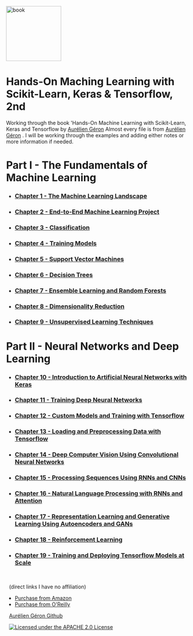 <img src="https://images-na.ssl-images-amazon.com/images/I/51aqYc1QyrL._SX379_BO1,204,203,200_.jpg" title="book" width="150" />

# Hands-On Maching Learning with Scikit-Learn, Keras & Tensorflow, 2nd
 Working through the book 'Hands-On Machine Learning with Scikit-Learn, Keras and Tensorflow by [Aurélien Géron](https://github.com/ageron/handson-ml2)
 Almost every file is from [Aurélien Géron](https://github.com/ageron/handson-ml2) . I will be working through the examples and adding either notes or more information if needed.
 
 # Part I - The Fundamentals of Machine Learning
 
 * ### [Chapter 1 - The Machine Learning Landscape](https://github.com/Jadams29/Hands-On-Machine-Learning-with-Scikit-Learn-Keras-Tensorflow-2nd/tree/master/Chapter%201%20-%20The%20Machine%20Learning%20Landscape)
 * ### [Chapter 2 - End-to-End Machine Learning Project](https://github.com/Jadams29/Hands-On-Machine-Learning-with-Scikit-Learn-Keras-Tensorflow-2nd/tree/master/Chapter%202%20-%20End-to-End%20Machine%20Learning%20Project)
 * ### [Chapter 3 - Classification](https://github.com/Jadams29/Hands-On-Machine-Learning-with-Scikit-Learn-Keras-Tensorflow-2nd/tree/master/Chapter%203%20-%20Classification)
 * ### [Chapter 4 - Training Models](https://github.com/Jadams29/Hands-On-Machine-Learning-with-Scikit-Learn-Keras-Tensorflow-2nd/tree/master/Chapter%204%20-%20Training%20Models)
 * ### [Chapter 5 - Support Vector Machines](https://github.com/Jadams29/Hands-On-Machine-Learning-with-Scikit-Learn-Keras-Tensorflow-2nd/tree/master/Chapter%205%20-%20Support%20Vector%20Machines)
 * ### [Chapter 6 - Decision Trees](https://github.com/Jadams29/Hands-On-Machine-Learning-with-Scikit-Learn-Keras-Tensorflow-2nd/tree/master/Chapter%206%20-%20Decision%20Trees)
 * ### [Chapter 7 - Ensemble Learning and Random Forests](https://github.com/Jadams29/Hands-On-Machine-Learning-with-Scikit-Learn-Keras-Tensorflow-2nd/tree/master/Chapter%207%20-%20Ensemble%20Learning%20and%20Random%20Forests)
 * ### [Chapter 8 - Dimensionality Reduction](https://github.com/Jadams29/Hands-On-Machine-Learning-with-Scikit-Learn-Keras-Tensorflow-2nd/tree/master/Chapter%208%20-%20Dimensionality%20Reduction)
 * ### [Chapter 9 - Unsupervised Learning Techniques](https://github.com/Jadams29/Hands-On-Machine-Learning-with-Scikit-Learn-Keras-Tensorflow-2nd/tree/master/Chapter%209%20-%20Unsupervised%20Learning%20Techniques)
 
 # Part II - Neural Networks and Deep Learning
 
 * ### [Chapter 10 - Introduction to Artificial Neural Networks with Keras](https://github.com/Jadams29/Hands-On-Machine-Learning-with-Scikit-Learn-Keras-Tensorflow-2nd/tree/master/Chapter%2010%20-%20Introduction%20to%20Artificial%20Neural%20Networks%20with%20Keras)
 * ### [Chapter 11 - Training Deep Neural Networks](https://github.com/Jadams29/Hands-On-Machine-Learning-with-Scikit-Learn-Keras-Tensorflow-2nd/tree/master/Chapter%2011%20-%20Training%20Deep%20Neural%20Networks)
 * ### [Chapter 12 - Custom Models and Training with Tensorflow](https://github.com/Jadams29/Hands-On-Machine-Learning-with-Scikit-Learn-Keras-Tensorflow-2nd/tree/master/Chapter%2012%20-%20Custom%20Models%20and%20Training%20with%20Tensorflow)
 * ### [Chapter 13 - Loading and Preprocessing Data with Tensorflow](https://github.com/Jadams29/Hands-On-Machine-Learning-with-Scikit-Learn-Keras-Tensorflow-2nd/tree/master/Chapter%2013%20-%20Loading%20and%20Preprocessing%20Data%20with%20Tensorflow)
 * ### [Chapter 14 - Deep Computer Vision Using Convolutional Neural Networks](https://github.com/Jadams29/Hands-On-Machine-Learning-with-Scikit-Learn-Keras-Tensorflow-2nd/tree/master/Chapter%2014%20-%20Deep%20Computer%20Vision%20Using%20Convolutional%20Neural%20Networks)
 * ### [Chapter 15 - Processing Sequences Using RNNs and CNNs](https://github.com/Jadams29/Hands-On-Machine-Learning-with-Scikit-Learn-Keras-Tensorflow-2nd/tree/master/Chapter%2015%20-%20Processing%20Sequences%20Using%20RNNs%20and%20CNNs)
 * ### [Chapter 16 - Natural Language Processing with RNNs and Attention](https://github.com/Jadams29/Hands-On-Machine-Learning-with-Scikit-Learn-Keras-Tensorflow-2nd/tree/master/Chapter%2016%20-%20Natural%20Language%20Processing%20with%20RNNs%20and%20Attention)
 * ### [Chapter 17 - Representation Learning and Generative Learning Using Autoencoders and GANs](https://github.com/Jadams29/Hands-On-Machine-Learning-with-Scikit-Learn-Keras-Tensorflow-2nd/tree/master/Chapter%2017%20-%20Representation%20Learning%20and%20Generative%20Learning%20Using%20Autoencoders%20and%20GANs)
 * ### [Chapter 18 - Reinforcement Learning](https://github.com/Jadams29/Hands-On-Machine-Learning-with-Scikit-Learn-Keras-Tensorflow-2nd/tree/master/Chapter%2018%20-%20Reinforcement%20Learning)
 * ### [Chapter 19 - Training and Deploying Tensorflow Models at Scale](https://github.com/Jadams29/Hands-On-Machine-Learning-with-Scikit-Learn-Keras-Tensorflow-2nd/tree/master/Chapter%2019%20-%20Training%20and%20Deploying%20Tensorflow%20Models%20at%20Scale)
&nbsp;


&nbsp;
 (direct links I have no affiliation)
- [Purchase from Amazon](https://www.amazon.com/Hands-Machine-Learning-Scikit-Learn-TensorFlow/dp/1492032646)
- [Purchase from O'Reilly](https://www.oreilly.com/library/view/hands-on-machine-learning/9781492032632/)
&nbsp;



&nbsp;
[Aurélien Géron Github](https://github.com/ageron/handson-ml2)
&nbsp; 



&nbsp;
[![Licensed under the APACHE 2.0 License](https://img.shields.io/github/license/ageron/handson-ml)](https://img.shields.io/github/license/ageron/handson-ml2)
&nbsp; 

